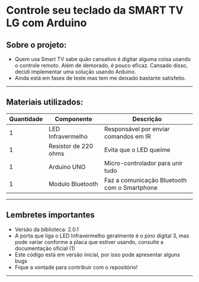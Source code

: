 # Controle seu teclado da SMART TV LG com Arduino

## Sobre o projeto:
* Quem usa Smart TV sabe quão cansativo é digitar alguma coisa usando o controle remoto. Além de demorado, é pouco eficaz. Cansado disso, decidi implementar uma solução usando Arduino. 
* Ainda está em fases de teste mas tem me deixado bastante satisfeito.
---


## Materiais utilizados:

| Quantidade | Componente | Descrição|
| --- | --- | ---|
| 1 | LED Infravermelho | Responsável por enviar comandos em IR |
| 1 | Resistor de 220 ohms | Evita que o LED queime |
| 1 | Arduino UNO | Micro-controlador para unir tudo | 
| 1 | Modulo Bluetooth | Faz a comunicação Bluetooth com o Smartphone |

---

## Lembretes importantes
* Versão da biblioteca: 2.0.1
* A porta que liga o LED Infravermelho geralmente é o pino digital 3, mas pode variar conforme a placa que estiver usando, consulte a documentação oficial (1)
* Este código está em versão inicial, por isso pode apresentar alguns bugs
* Fique a vontade para contribuir com o repositório!
---